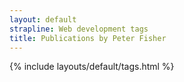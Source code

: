 ```yaml
---
layout: default
strapline: Web development tags
title: Publications by Peter Fisher
---
```


{% include layouts/default/tags.html %}